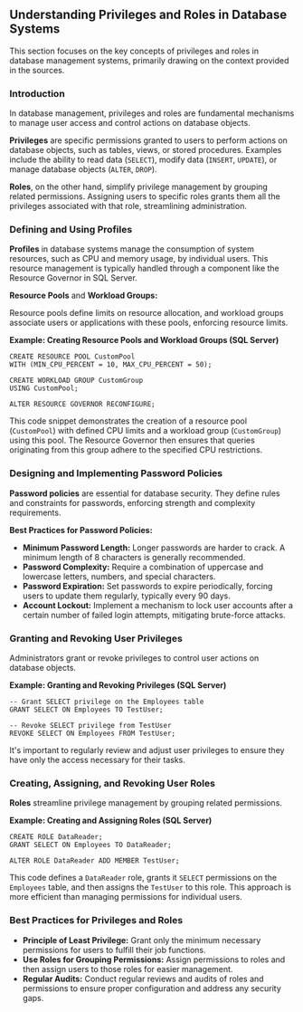 ## Understanding Privileges and Roles in Database Systems

This section focuses on the key concepts of privileges and roles in database management systems, primarily drawing on the context provided in the sources.

### Introduction

In database management, privileges and roles are fundamental mechanisms to manage user access and control actions on database objects.

**Privileges** are specific permissions granted to users to perform actions on database objects, such as tables, views, or stored procedures. Examples include the ability to read data (`SELECT`), modify data (`INSERT`, `UPDATE`), or manage database objects (`ALTER`, `DROP`).

**Roles**, on the other hand, simplify privilege management by grouping related permissions. Assigning users to specific roles grants them all the privileges associated with that role, streamlining administration.

### Defining and Using Profiles

**Profiles** in database systems manage the consumption of system resources, such as CPU and memory usage, by individual users. This resource management is typically handled through a component like the Resource Governor in SQL Server.

**Resource Pools** and **Workload Groups:**

Resource pools define limits on resource allocation, and workload groups associate users or applications with these pools, enforcing resource limits.

**Example: Creating Resource Pools and Workload Groups (SQL Server)**

```
CREATE RESOURCE POOL CustomPool
WITH (MIN_CPU_PERCENT = 10, MAX_CPU_PERCENT = 50);

CREATE WORKLOAD GROUP CustomGroup
USING CustomPool;

ALTER RESOURCE GOVERNOR RECONFIGURE;
```

This code snippet demonstrates the creation of a resource pool (`CustomPool`) with defined CPU limits and a workload group (`CustomGroup`) using this pool. The Resource Governor then ensures that queries originating from this group adhere to the specified CPU restrictions.

### Designing and Implementing Password Policies

**Password policies** are essential for database security. They define rules and constraints for passwords, enforcing strength and complexity requirements.

**Best Practices for Password Policies:**

- **Minimum Password Length:** Longer passwords are harder to crack. A minimum length of 8 characters is generally recommended.
- **Password Complexity:** Require a combination of uppercase and lowercase letters, numbers, and special characters.
- **Password Expiration:** Set passwords to expire periodically, forcing users to update them regularly, typically every 90 days.
- **Account Lockout:** Implement a mechanism to lock user accounts after a certain number of failed login attempts, mitigating brute-force attacks.

### Granting and Revoking User Privileges

Administrators grant or revoke privileges to control user actions on database objects.

**Example: Granting and Revoking Privileges (SQL Server)**

```
-- Grant SELECT privilege on the Employees table
GRANT SELECT ON Employees TO TestUser;

-- Revoke SELECT privilege from TestUser
REVOKE SELECT ON Employees FROM TestUser;
```

It's important to regularly review and adjust user privileges to ensure they have only the access necessary for their tasks.

### Creating, Assigning, and Revoking User Roles

**Roles** streamline privilege management by grouping related permissions.

**Example: Creating and Assigning Roles (SQL Server)**

```
CREATE ROLE DataReader;
GRANT SELECT ON Employees TO DataReader;

ALTER ROLE DataReader ADD MEMBER TestUser;
```

This code defines a `DataReader` role, grants it `SELECT` permissions on the `Employees` table, and then assigns the `TestUser` to this role. This approach is more efficient than managing permissions for individual users.

### Best Practices for Privileges and Roles

- **Principle of Least Privilege:** Grant only the minimum necessary permissions for users to fulfill their job functions.
- **Use Roles for Grouping Permissions:** Assign permissions to roles and then assign users to those roles for easier management.
- **Regular Audits:** Conduct regular reviews and audits of roles and permissions to ensure proper configuration and address any security gaps.